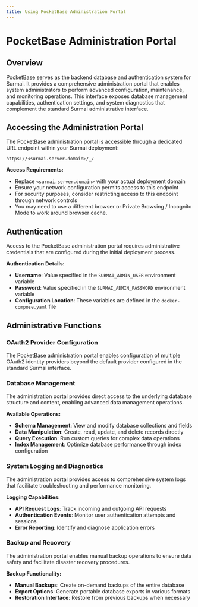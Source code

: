 ```yaml
---
title: Using PocketBase Administration Portal
---
```


# PocketBase Administration Portal

## Overview

[PocketBase](https://pocketbase.io/) serves as the backend database and authentication system for Surmai. It provides a comprehensive
administration portal that enables system administrators to perform advanced configuration, maintenance, and monitoring
operations. This interface exposes database management capabilities, authentication settings, and system diagnostics
that complement the standard Surmai administrative interface.

## Accessing the Administration Portal

The PocketBase administration portal is accessible through a dedicated URL endpoint within your Surmai deployment:

```
https://<surmai.server.domain>/_/
```

**Access Requirements:**

- Replace `<surmai.server.domain>` with your actual deployment domain
- Ensure your network configuration permits access to this endpoint
- For security purposes, consider restricting access to this endpoint through network controls
- You may need to use a different browser or Private Browsing / Incognito Mode to work around browser cache.

## Authentication

Access to the PocketBase administration portal requires administrative credentials that are configured during the
initial deployment process.

**Authentication Details:**

- **Username**: Value specified in the `SURMAI_ADMIN_USER` environment variable
- **Password**: Value specified in the `SURMAI_ADMIN_PASSWORD` environment variable
- **Configuration Location**: These variables are defined in the `docker-compose.yaml` file

## Administrative Functions

### OAuth2 Provider Configuration

The PocketBase administration portal enables configuration of multiple OAuth2 identity providers beyond the default
provider configured in the standard Surmai interface.

### Database Management

The administration portal provides direct access to the underlying database structure and content, enabling advanced
data management operations.

**Available Operations:**

- **Schema Management**: View and modify database collections and fields
- **Data Manipulation**: Create, read, update, and delete records directly
- **Query Execution**: Run custom queries for complex data operations
- **Index Management**: Optimize database performance through index configuration

### System Logging and Diagnostics

The administration portal provides access to comprehensive system logs that facilitate troubleshooting and performance
monitoring.

**Logging Capabilities:**

- **API Request Logs**: Track incoming and outgoing API requests
- **Authentication Events**: Monitor user authentication attempts and sessions
- **Error Reporting**: Identify and diagnose application errors

### Backup and Recovery

The administration portal enables manual backup operations to ensure data safety and facilitate disaster recovery
procedures.

**Backup Functionality:**

- **Manual Backups**: Create on-demand backups of the entire database
- **Export Options**: Generate portable database exports in various formats
- **Restoration Interface**: Restore from previous backups when necessary

